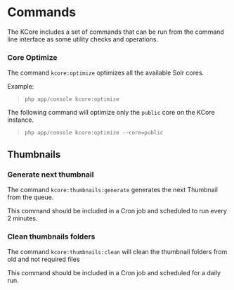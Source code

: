 # Commands

The KCore includes a set of commands that can be run from the command line
interface as some utility checks and operations.

### Core Optimize
The command `kcore:optimize` optimizes all the available Solr cores.

Example:
> `php app/console kcore:optimize`

The following command will optimize only the `public` core on the KCore instance.
> `php app/console kcore:optimize --core=public`


## Thumbnails

### Generate next thumbnail
The command `kcore:thumbnails:generate` generates the next Thumbnail from the queue.

This command should be included in a Cron job and scheduled to run every 2 minutes.

### Clean thumbnails folders
The command `kcore:thumbnails:clean` will clean the thumbnail folders from old and
not required files

This command should be included in a Cron job and scheduled for a daily run.
